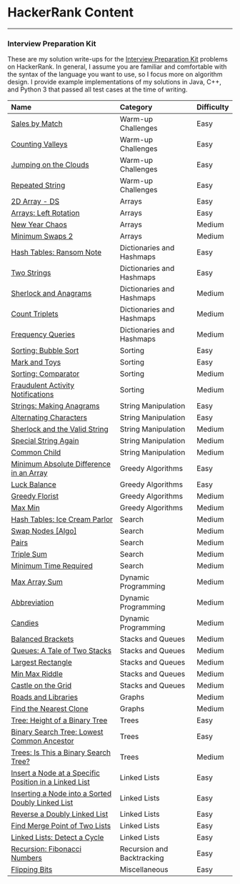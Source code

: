 # HackerRank Content
---

### Interview Preparation Kit

These are my solution write-ups for the
[Interview Preparation Kit](https://www.hackerrank.com/interview/interview-preparation-kit)
problems on HackerRank. In general, I assume you are familiar and comfortable
with the syntax of the language you want to use, so I focus more on algorithm
design. I provide example implementations of my solutions in Java, C++, and
Python 3 that passed all test cases at the time of writing.

| Name                                                                                     | Category                   | Difficulty |
| :--------------------------------------------------------------------------------------- | :------------------------- | :--------- |
| [Sales by Match](interviewprep/warmup/salesbymatch.md)                                   | Warm-up Challenges         | Easy       |
| [Counting Valleys](interviewprep/warmup/countingvalleys.md)                              | Warm-up Challenges         | Easy       |
| [Jumping on the Clouds](interviewprep/warmup/jumpingontheclouds.md)                      | Warm-up Challenges         | Easy       |
| [Repeated String](interviewprep/warmup/repeatedstring.md)                                | Warm-up Challenges         | Easy       |
| [2D Array - DS](interviewprep/arrays/ds.md)                                              | Arrays                     | Easy       |
| [Arrays: Left Rotation](interviewprep/arrays/leftrotation.md)                            | Arrays                     | Easy       |
| [New Year Chaos](interviewprep/arrays/newyearchaos.md)                                   | Arrays                     | Medium     |
| [Minimum Swaps 2](interviewprep/arrays/minimumswaps2.md)                                 | Arrays                     | Medium     |
| [Hash Tables: Ransom Note](interviewprep/dicts/ransomnote.md)                            | Dictionaries and Hashmaps  | Easy       |
| [Two Strings](interviewprep/dicts/twostrings.md)                                         | Dictionaries and Hashmaps  | Easy       |
| [Sherlock and Anagrams](interviewprep/dicts/sherlockanagrams.md)                         | Dictionaries and Hashmaps  | Medium     |
| [Count Triplets](interviewprep/dicts/counttriplets.md)                                   | Dictionaries and Hashmaps  | Medium     |
| [Frequency Queries](interviewprep/dicts/frequencyqueries.md)                             | Dictionaries and Hashmaps  | Medium     |
| [Sorting: Bubble Sort](interviewprep/sorting/bubblesort.md)                              | Sorting                    | Easy       |
| [Mark and Toys](interviewprep/sorting/markandtoys.md)                                    | Sorting                    | Easy       |
| [Sorting: Comparator](interviewprep/sorting/comparator.md)                               | Sorting                    | Medium     |
| [Fraudulent Activity Notifications](interviewprep/sorting/fraudactivitynotifications.md) | Sorting                    | Medium     |
| [Strings: Making Anagrams](interviewprep/stringmanipulation/makinganagrams.md)           | String Manipulation        | Easy       |
| [Alternating Characters](interviewprep/stringmanipulation/alternatingcharacters.md)      | String Manipulation        | Easy       |
| [Sherlock and the Valid String](interviewprep/stringmanipulation/sherlockvalidstring.md) | String Manipulation        | Medium     |
| [Special String Again](interviewprep/stringmanipulation/specialstringagain.md)           | String Manipulation        | Medium     |
| [Common Child](interviewprep/stringmanipulation/commonchild.md)                          | String Manipulation        | Medium     |
| [Minimum Absolute Difference in an Array](interviewprep/greedyalgorithms/minabsdiff.md)  | Greedy Algorithms          | Easy       |
| [Luck Balance](interviewprep/greedyalgorithms/luckbalance.md)                            | Greedy Algorithms          | Easy       |
| [Greedy Florist](interviewprep/greedyalgorithms/greedyflorist.md)                        | Greedy Algorithms          | Medium     |
| [Max Min](interviewprep/greedyalgorithms/maxmin.md)                                      | Greedy Algorithms          | Medium     |
| [Hash Tables: Ice Cream Parlor](interviewprep/search/icecreamparlor.md)                  | Search                     | Medium     |
| [Swap Nodes [Algo]](interviewprep/search/swapnodes.md)                                   | Search                     | Medium     |
| [Pairs](interviewprep/search/pairs.md)                                                   | Search                     | Medium     |
| [Triple Sum](interviewprep/search/triplesum.md)                                          | Search                     | Medium     |
| [Minimum Time Required](interviewprep/search/minimumtimerequired.md)                     | Search                     | Medium     |
| [Max Array Sum](interviewprep/dynamicprogramming/maxarraysum.md)                         | Dynamic Programming        | Medium     |
| [Abbreviation](interviewprep/dynamicprogramming/abbreviation.md)                         | Dynamic Programming        | Medium     |
| [Candies](interviewprep/dynamicprogramming/candies.md)                                   | Dynamic Programming        | Medium     |
| [Balanced Brackets](interviewprep/stacksandqueues/balancedbrackets.md)                   | Stacks and Queues          | Medium     |
| [Queues: A Tale of Two Stacks](interviewprep/stacksandqueues/taleoftwostacks.md)         | Stacks and Queues          | Medium     |
| [Largest Rectangle](interviewprep/stacksandqueues/largestrectangle.md)                   | Stacks and Queues          | Medium     |
| [Min Max Riddle](interviewprep/stacksandqueues/minmaxriddle.md)                          | Stacks and Queues          | Medium     |
| [Castle on the Grid](interviewprep/stacksandqueues/castleonthegrid.md)                   | Stacks and Queues          | Medium     |
| [Roads and Libraries](interviewprep/graphs/roadsandlibraries.md)                         | Graphs                     | Medium     |
| [Find the Nearest Clone](interviewprep/graphs/findthenearestclone.md)                    | Graphs                     | Medium     |
| [Tree: Height of a Binary Tree](interviewprep/trees/heightofbinarytree.md)               | Trees                      | Easy       |
| [Binary Search Tree: Lowest Common Ancestor](interviewprep/trees/lowestcommonancestor.md)| Trees                      | Easy       |
| [Trees: Is This a Binary Search Tree?](interviewprep/trees/binarysearchtree.md)          | Trees                      | Medium     |
| [Insert a Node at a Specific Position in a Linked List](interviewprep/linkedlists/isp.md)| Linked Lists               | Easy       |
| [Inserting a Node into a Sorted Doubly Linked List](interviewprep/linkedlists/insndll.md)| Linked Lists               | Easy       |
| [Reverse a Doubly Linked List](interviewprep/linkedlists/reversedoublylinkedlist.md)     | Linked Lists               | Easy       |
| [Find Merge Point of Two Lists](interviewprep/linkedlists/findmergepointtwolists.md)     | Linked Lists               | Easy       |
| [Linked Lists: Detect a Cycle](interviewprep/linkedlists/detectcycle.md)                 | Linked Lists               | Easy       |
| [Recursion: Fibonacci Numbers](interviewprep/recursionbacktracking/fibonaccinumbers.md)  | Recursion and Backtracking | Easy       |
| [Flipping Bits](interviewprep/misc/flippingbits.md)                                      | Miscellaneous              | Easy       |
